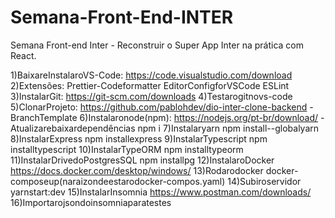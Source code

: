# Semana-Front-End-INTER
Semana Front-end Inter - Reconstruir o Super App Inter na prática com React.

1)BaixareInstalaroVS-Code:
https://code.visualstudio.com/download
2)Extensões:
Prettier-Codeformatter
EditorConfigforVSCode
ESLint
3)InstalarGit:
https://git-scm.com/downloads
4)Testarogitnovs-code
5)ClonarProjeto:
https://github.com/pablohdev/dio-inter-clone-backend
-BranchTemplate
6)Instalaronode(npm):
https://nodejs.org/pt-br/download/
-Atualizarebaixardependências
npm i
7)Instalaryarn
npm install--globalyarn
8)InstalarExpress
npm installexpress
9)InstalarTypescript
npm installtypescript
10)InstalarTypeORM
npm installtypeorm
11)InstalarDrivedoPostgresSQL
npm installpg
12)InstalaroDocker
https://docs.docker.com/desktop/windows/
13)Rodarodocker
docker-composeup(naraizondeestarodocker-compos.yaml)
14)Subiroservidor
yarnstart:dev
15)InstalarInsomnia
https://www.postman.com/downloads/
16)Importarojsondoinsomniaparatestes

